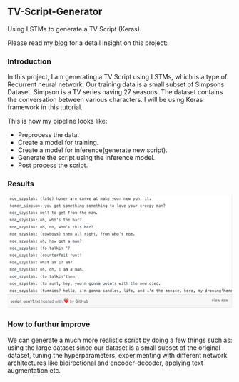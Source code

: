 ## TV-Script-Generator
Using LSTMs to generate a TV Script (Keras).

Please read my [blog](https://medium.com/@shivajbd/generating-a-tv-script-using-recurrent-neural-networks-dd0a645e97e7) for a detail insight on this project:

### Introduction

In this project, I am generating a TV Script using LSTMs, which is a type of Recurrent neural network. Our training data is a small subset of Simpsons Dataset. Simpson is a TV series having 27 seasons. The dataset contains the conversation between various characters. I will be using Keras framework in this tutorial.

This is how my pipeline looks like:

- Preprocess the data.
- Create a model for training.
- Create a model for inference(generate new script).
- Generate the script using the inference model.
- Post process the script.

### Results

<img src=data/result.png width="650">

### How to furthur improve

We can generate a much more realistic script by doing a few things such as: using the large dataset since our dataset is a small subset of the original dataset, tuning the hyperparameters, experimenting with different network architectures like bidirectional and encoder-decoder, applying text augmentation etc.

